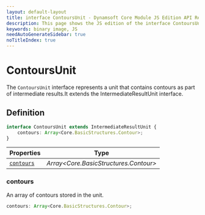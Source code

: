 ```yaml
---
layout: default-layout
title: interface ContoursUnit - Dynamsoft Core Module JS Edition API Reference
description: This page shows the JS edition of the interface ContoursUnit in Dynamsoft Core Module.
keywords: binary image, JS
needAutoGenerateSidebar: true
noTitleIndex: true
---
```


# ContoursUnit

The `ContoursUnit` interface represents a unit that contains contours as part of intermediate results.It extends the IntermediateResultUnit interface.

## Definition

```typescript
interface ContoursUnit extends IntermediateResultUnit {
    contours: Array<Core.BasicStructures.Contour>;
}
```

| Properties               | Type |
|----------------------|-------------|
| [`contours`](#contours) | *Array\<Core.BasicStructures.Contour>* |

### contours

An array of contours stored in the unit.

```typescript
contours: Array<Core.BasicStructures.Contour>;
```
